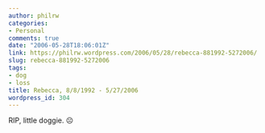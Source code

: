 ```yaml
---
author: philrw
categories:
- Personal
comments: true
date: "2006-05-28T18:06:01Z"
link: https://philrw.wordpress.com/2006/05/28/rebecca-881992-5272006/
slug: rebecca-881992-5272006
tags:
- dog
- loss
title: Rebecca, 8/8/1992 - 5/27/2006
wordpress_id: 304
---
```


RIP, little doggie. :frowning_face:
